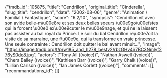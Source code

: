 {"tmdb_id": 105875, "title": "Cendrillon", "original_title": "Cinderella", "slug_title": "cendrillon", "date": "2002-08-06", "genre": "Animation / Familial / Fantastique", "score": "6.2/10", "synopsis": "Cendrillon vit avec son avide belle-m\u00e8re et ses deux belles soeurs \u00e9go\u00efstes qui la forcent \u00e0 ex\u00e9cuter le m\u00e9nage, et qui ne la laissent pas assister au bal royal du Prince. Le soir du bal Cendrillon re\u00e7oit la visite de sa marraine, une f\u00e9e, qui la transforme en vraie princesse. Une seule contrainte : Cendrillon doit quitter le bal avant minuit...", "image": "https://image.tmdb.org/t/p/w185_and_h278_bestv2/rbzGHv4ir7BC3Nmlyf276yS0de8.jpg", "actors": ["Tony Ail ((voice))", "Nathan Aswell ((voice))", "Chera Bailey ((voice))", "Kathleen Barr ((voice))", "Garry Chalk ((voice))", "Lillian Carlson ((voice))", "Ian James Corlett ((voice))"], "comments": [], "recommandations_id": []}